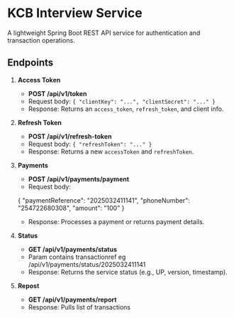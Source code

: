 # KCB Interview Service

A lightweight Spring Boot REST API service for authentication and transaction operations.

## Endpoints

1. **Access Token**
   - **POST /api/v1/token**
   - Request body: `{ "clientKey": "...", "clientSecret": "..." }`
   - Response: Returns an `access_token`, `refresh_token`, and client info.

2. **Refresh Token**
   - **POST /api/v1/refresh-token**
   - Request body: `{ "refreshToken": "..." }`
   - Response: Returns a new `accessToken` and `refreshToken`.

3. **Payments**
   - **POST /api/v1/payments/payment**
   - Request body: 

   {
        "paymentReference": "2025032411141",
        "phoneNumber": "254722680308",
        "amount": "100"
    }

   - Response: Processes a payment or returns payment details.

4. **Status**
   - **GET /api/v1/payments/status**
   - Param contains transactionref eg /api/v1/payments/status/2025032411141
   - Response: Returns the service status (e.g., UP, version, timestamp).

5. **Repost**
   - **GET /api/v1/payments/report**
   - Response: Pulls list of transactions
